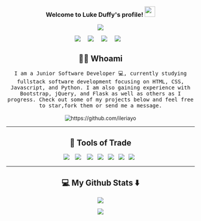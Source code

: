 <h3 align="center">
  Welcome to Luke Duffy's profile!
  <img src="https://media.giphy.com/media/hvRJCLFzcasrR4ia7z/giphy.gif" width="28">
</h3>

<!-- Typing SVG by DenverCoder1 - https://github.com/DenverCoder1/readme-typing-svg -->

<p align="center">
  <a href="https://github.com/DenverCoder1/readme-typing-svg"><img src="https://readme-typing-svg.herokuapp.com?color=%23FF88F2&size=24&duration=3400&width=415&height=70&lines=Junior+Full+Stack+Developer;%2B3+Years+Experience+;Experience+with+HTML%2FCSS+;Skilled+in+Javascript+%26+Python"></a>
</p>

<p align="center">
  <a target="_blank"href="https://www.linkedin.com/in/luke-duffy1/"><img src="https://img.shields.io/badge/linkedin-%230077B5.svg?&style=for-the-badge&logo=linkedin&logoColor=white" /></a>&nbsp;&nbsp;&nbsp;&nbsp;
  <a href="mailto:lukeduffy84@gmail.com?subject=Hello%20Ileri,%20From%20Github"><img src="https://img.shields.io/badge/gmail-%23D14836.svg?&style=for-the-badge&logo=gmail&logoColor=white" /></a>&nbsp;&nbsp;&nbsp;&nbsp;
 <a href=""><img src="https://custom-icon-badges.herokuapp.com/badge/Dublin-Ireland-purple?style=for-the-badge&logo=location&logoColor=white" /></a>&nbsp;&nbsp;&nbsp;&nbsp;
   <a href="https://github.com/lukeduffy84?tab=repositories"><img src="https://custom-icon-badges.herokuapp.com/badge/-My%20Repos-blue?style=for-the-badge&logoColor=white&logo=repo" /></a>&nbsp;&nbsp;&nbsp;&nbsp;
</p>

<h2 align="center"> 👨‍💻 Whoami</h2>
<p align="center">
  <samp>I am a Junior Software Developer 💻, currently studying fullstack software development focusing on HTML, CSS, Javascript, and Python. I am also gaining experience with Bootstrap, jQuery, and Flask as well as others as I progress. Check out some of my projects below and feel free to star,fork them or send me a message.
  </samp>
  <br> <br>
  <img src="https://komarev.com/ghpvc/?username=lukeduffy84" alt="https://github.com/ileriayo" />
</p>

<hr>

<h2 align="center"> 🔭 Tools of Trade</h2>
<p align="center">
  <img src="https://img.shields.io/badge/HTML-239120?style=for-the-badge&logo=html5&logoColor=white" />&nbsp;&nbsp;&nbsp;
  <img src="https://img.shields.io/badge/JavaScript-F7DF1E?style=for-the-badge&logo=javascript&logoColor=black" />&nbsp;&nbsp;&nbsp;
 <img src="https://img.shields.io/badge/CSS-239120?&style=for-the-badge&logo=css3&logoColor=white" />&nbsp;&nbsp;
 <img src="https://img.shields.io/badge/Bootstrap-563D7C?style=for-the-badge&logo=bootstrap&logoColor=white" />&nbsp;&nbsp;
 <img src="https://img.shields.io/badge/Django-092E20?style=for-the-badge&logo=django&logoColor=white" />&nbsp;&nbsp;
 <img src="https://img.shields.io/badge/Flask-000000?style=for-the-badge&logo=flask&logoColor=white" />&nbsp;&nbsp;
 <img src="https://img.shields.io/badge/MongoDB-4EA94B?style=for-the-badge&logo=mongodb&logoColor=white" />&nbsp;&nbsp;
</p>


<hr>


<h2  align="center">💻 My Github Stats ⬇️ </h2>

<p align="center">
  <img src="https://github-readme-stats.vercel.app/api?username=lukeduffy84&show_icons=true&theme=buefy"/>
</p>
<p align="center">
  <img src="https://github-readme-stats.vercel.app/api/top-langs/?username=lukeduffy84"/>
</p>


